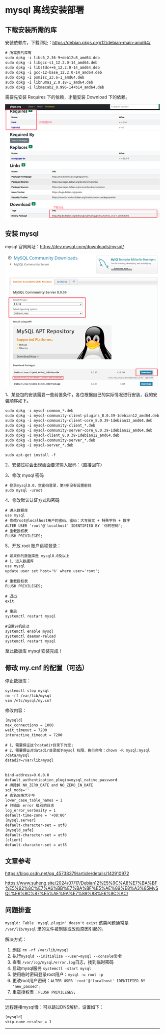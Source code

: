 # mysql 离线安装部署

## 下载安装所需的库

安装依赖库，下载网址：https://debian.pkgs.org/12/debian-main-amd64/

```shell
# 所需要的库有
sudo dpkg -i libc6_2.36-9+deb12u8_amd64.deb
sudo dpkg -i libgcc-s1_12.2.0-14_amd64.deb
sudo dpkg -i libstdc++6_12.2.0-14_amd64.deb
sudo dpkg -i gcc-12-base_12.2.0-14_amd64.deb
sudo dpkg -i psmisc_23.6-1_amd64.deb
sudo dpkg -i libnuma1_2.0.18-1_amd64.deb
sudo dpkg -i libmecab2_0.996-14+b14_amd64.deb
```

需要先安装 Requires 下的依赖，才能安装 Download 下的依赖。

<img src="/1_store/1_asset/image-20241231190707520.png" alt="image-20241231190707520" style="zoom:80%;" />

## 安装 mysql

mysql 官网网址：https://dev.mysql.com/downloads/mysql/

<img src="/1_store/1_asset/image-20241231190628714.png" alt="image-20241231190628714" style="zoom:80%;" />

1、某些包的安装需要一些前置条件，各位根据自己的实际情况进行安装，我的安装顺序如下。

```shell
sudo dpkg -i mysql-common_*.deb
sudo dpkg -i mysql-community-client-plugins_8.0.39-1debian12_amd64.deb
sudo dpkg -i mysql-community-client-core_8.0.39-1debian12_amd64.deb
sudo dpkg -i mysql-community-client_*.deb
sudo dpkg -i mysql-community-server-core_8.0.39-1debian12_amd64.deb
sudo dpkg -i mysql-client_8.0.39-1debian12_amd64.deb
sudo dpkg -i mysql-community-server_*.deb
sudo dpkg -i mysql-server_*.deb

sudo apt-get install -f
```

2、安装过程会出现画面要求输入密码：（直接回车）

3、修改 mysql 密码

```shell
# 登录mysql8.0，空密码登录，第4步没有设置密码
sudo mysql -uroot
```

4、修改默认认证方式和密码

```mysql
# 进入数据库
use mysql
# 修改root@localhost用户的密码，密码：大写英文 + 特殊字符 + 数字
ALTER USER 'root'@'localhost' IDENTIFIED BY '你的密码';
# 重载授权表
FLUSH PRIVILEGES;
```

5、开放 root 账户远程登录：

```mysql
# 如果你的数据库是 mysql8.0及以上
# 1、进入数据库
use mysql
update user set host='%' where user='root';

# 重载授权表
FLUSH PRIVILEGES;

# 退出
exit

# 重启
systemctl restart mysql

#设置开机启动
systemctl enable mysql
systemctl daemon-reload
systemctl restart mysql
```

至此数据库 mysql 安装完成！



## 修改 my.cnf 的配置（可选）

停止数据库：

```shell
systemctl stop mysql
rm -rf /var/lib/mysql
vim /etc/mysql/my.cnf
```

修改内容：

```mysql
[mysqld]
max_connections = 1000
wait_timeout = 7200
interactive_timeout = 7200

# 1、需要保证这个datadir目录下为空；
# 2、需要保证对datadir目录赋予mysql 权限，执行命令：chown -R mysql:mysql /data/mysql
datadir=/var/lib/mysql


bind-address=0.0.0.0
default_authentication_plugin=mysql_native_password
# 排除掉 NO_ZERO_DATE and NO_ZERO_IN_DATE
sql_mode=''
# 表名忽略大小写
lower_case_table_names = 1
# 只输出 error 级别的日志
log_error_verbosity = 1
default-time-zone = '+08:00'
[mysql.server]
default-character-set = utf8
[mysqld_safe]
default-character-set = utf8
[client]
default-character-set = utf8
```

## 文章参考

https://blog.csdn.net/qq_45738379/article/details/142910972

https://www.suheng.site/2024/07/17/Debian12%E5%9C%A8%E7%BA%BF%E5%92%8C%E7%A6%BB%E7%BA%BF%E5%AE%89%E8%A3%85MySQL%E6%8C%87%E5%AE%9A%E7%89%88%E6%9C%AC/



## 问题排查

`mysqld: Table 'mysql.plugin' doesn't exist` 该类问题通常是 `/var/lib/mysql` 里的文件被删除或改动原因引起的。

解决方式：

1. 删除 `rm -rf /var/lib/mysql`
2. 执行`mysqld --initialize --user=mysql --console`命令
3. 查看 `/var/log/mysql/error.log`日志，找到临时密码
4. 启动mysql服务 `systemctl -start mysql`
5. 使用临时密码登录root用户：`mysql -u root -p`
6. 更改root用户密码：`ALTER USER 'root'@'localhost' IDENTIFIED BY 'new_passed';`
7. 重载授权表：`FLUSH PRIVILEGES;`

---

远程连接mysql慢：可以跳过DNS解析，设置如下：

```mysql
[mysqld]
skip-name-resolve = 1
```

---

